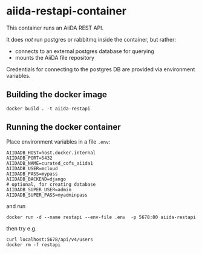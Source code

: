# aiida-restapi-container

This container runs an AiiDA REST API.

It does *not* run postgres or rabbitmq inside the container, but rather:

 * connects to an external postgres database for querying
 * mounts the AiiDA file repository

Credentials for connecting to the postgres DB are provided via environment variables.

## Building the docker image
```
docker build . -t aiida-restapi
```

## Running the docker container

Place environment variables in a file `.env`:
```
AIIDADB_HOST=host.docker.internal
AIIDADB_PORT=5432
AIIDADB_NAME=curated_cofs_aiida1
AIIDADB_USER=mcloud
AIIDADB_PASS=mypass
AIIDADB_BACKEND=django
# optional, for creating database
AIIDADB_SUPER_USER=admin
AIIDADB_SUPER_PASS=myadminpass
```

and run
```
docker run -d --name restapi --env-file .env  -p 5678:80 aiida-restapi
```
then try e.g.
```
curl localhost:5678/api/v4/users
docker rm -f restapi
```
